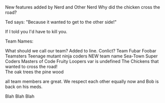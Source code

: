 New features added by Nerd and Other Nerd
Why did the chicken cross the road?

Ted says: "Because it wanted to get to the other side!" 

If I told you I'd have to kill you.

Team Names:

What should we call our team? Added to line. Conlict?
Team Fubar
Foobar Teamsters
Teenage mutant ninja coders
NEW team name 
Sea-Town Super Coders
Masters of Code
Fruity Loopers
var <teamName> is undefined
The Chickens that wanted to cross the road!     
The oak trees
the pine wood



all team members are great. We respect each other equally now and Bob is back on his meds.




Blah Blah Blah
